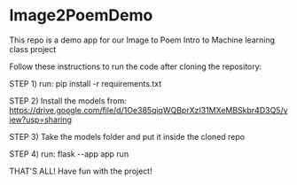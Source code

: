 # Image2PoemDemo

This repo is a demo app for our Image to Poem Intro to Machine learning class project

Follow these instructions to run the code after cloning the repository: <br>

STEP 1) run: pip install -r requirements.txt

STEP 2) Install the models from: https://drive.google.com/file/d/1Oe385qiqWQBprXzI31MXeMBSkbr4D3Q5/view?usp=sharing

STEP 3) Take the models folder and put it inside the cloned repo

STEP 4) run: flask --app app run

THAT'S ALL! Have fun with the project!
